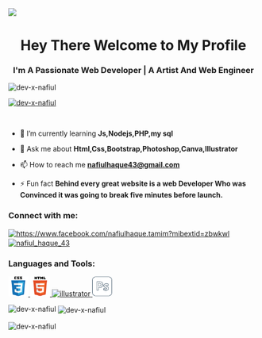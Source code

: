 <img src="https://media.licdn.com/dms/image/v2/D4E16AQGQNwJ44-plHQ/profile-displaybackgroundimage-shrink_350_1400/profile-displaybackgroundimage-shrink_350_1400/0/1731188274915?e=1736380800&v=beta&t=kRPnXlqjxGBM1RTvKsOMkTOkRbnN91zBQBA1Btku6ow">
<h1 align="center">Hey There Welcome to My Profile</h1>
<h3 align="center">I'm A Passionate Web Developer | A Artist And Web Engineer</h3>

<p align="left"> <img src="https://komarev.com/ghpvc/?username=dev-x-nafiul&label=Profile%20views&color=0e75b6&style=flat" alt="dev-x-nafiul" /> </p>

<p align="left"> <a href="https://github.com/ryo-ma/github-profile-trophy"><img src="https://github-profile-trophy.vercel.app/?username=dev-x-nafiul" alt="dev-x-nafiul" /></a> </p>

<p align="left"> <a href="https://twitter.com/" target="blank"><img src="https://img.shields.io/twitter/follow/?logo=twitter&style=for-the-badge" alt="" /></a> </p>

- 🌱 I’m currently learning **Js,Nodejs,PHP,my sql**

- 💬 Ask me about **Html,Css,Bootstrap,Photoshop,Canva,Illustrator**

- 📫 How to reach me **nafiulhaque43@gmail.com**

- ⚡ Fun fact **Behind every great website is a web Developer Who was Convinced it was going to break five minutes before launch.**

<h3 align="left">Connect with me:</h3>
<p align="left">
<a href="https://www.facebook.com/nafiulhaque.tamim?mibextid=ZbWKwL" target="blank"><img align="center" src="https://raw.githubusercontent.com/rahuldkjain/github-profile-readme-generator/master/src/images/icons/Social/facebook.svg" alt="https://www.facebook.com/nafiulhaque.tamim?mibextid=zbwkwl" height="30" width="40" /></a>
<a href="https://instagram.com/nafiul_haque_43" target="blank"><img align="center" src="https://raw.githubusercontent.com/rahuldkjain/github-profile-readme-generator/master/src/images/icons/Social/instagram.svg" alt="nafiul_haque_43" height="30" width="40" /></a>
</p>

<h3 align="left">Languages and Tools:</h3>
<p align="left"> <a href="https://www.w3schools.com/css/" target="_blank" rel="noreferrer"> <img src="https://raw.githubusercontent.com/devicons/devicon/master/icons/css3/css3-original-wordmark.svg" alt="css3" width="40" height="40"/> </a> <a href="https://www.w3.org/html/" target="_blank" rel="noreferrer"> <img src="https://raw.githubusercontent.com/devicons/devicon/master/icons/html5/html5-original-wordmark.svg" alt="html5" width="40" height="40"/> </a> <a href="https://www.adobe.com/in/products/illustrator.html" target="_blank" rel="noreferrer"> <img src="https://www.vectorlogo.zone/logos/adobe_illustrator/adobe_illustrator-icon.svg" alt="illustrator" width="40" height="40"/> </a> <a href="https://www.photoshop.com/en" target="_blank" rel="noreferrer"> <img src="https://raw.githubusercontent.com/devicons/devicon/master/icons/photoshop/photoshop-line.svg" alt="photoshop" width="40" height="40"/> </a> </p>


<p><img align="left" src="https://github-readme-stats.vercel.app/api/top-langs?username=dev-x-nafiul&show_icons=true&locale=en&layout=compact" alt="dev-x-nafiul" /></p>

<p>&nbsp;<img align="center" src="https://github-readme-stats.vercel.app/api?username=dev-x-nafiul&show_icons=true&locale=en" alt="dev-x-nafiul" /></p>

<p><img align="center" src="https://github-readme-streak-stats.herokuapp.com/?user=dev-x-nafiul&" alt="dev-x-nafiul" /></p>
